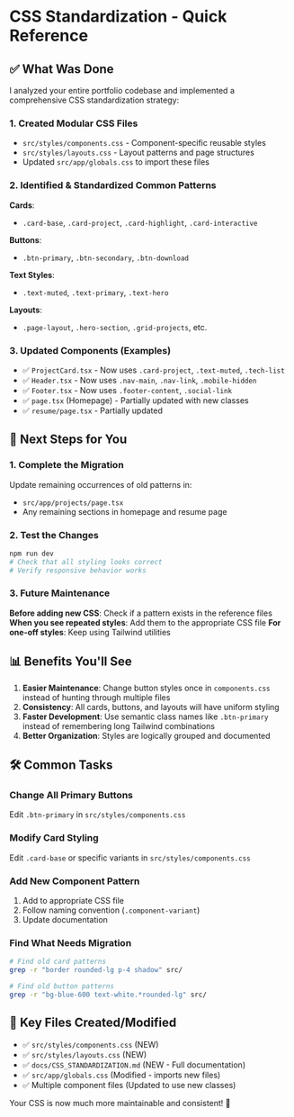 # CSS Standardization - Quick Reference

## ✅ What Was Done

I analyzed your entire portfolio codebase and implemented a comprehensive CSS standardization strategy:

### 1. Created Modular CSS Files

- `src/styles/components.css` - Component-specific reusable styles
- `src/styles/layouts.css` - Layout patterns and page structures
- Updated `src/app/globals.css` to import these files

### 2. Identified & Standardized Common Patterns

**Cards**:

- `.card-base`, `.card-project`, `.card-highlight`, `.card-interactive`

**Buttons**:

- `.btn-primary`, `.btn-secondary`, `.btn-download`

**Text Styles**:

- `.text-muted`, `.text-primary`, `.text-hero`

**Layouts**:

- `.page-layout`, `.hero-section`, `.grid-projects`, etc.

### 3. Updated Components (Examples)

- ✅ `ProjectCard.tsx` - Now uses `.card-project`, `.text-muted`, `.tech-list`
- ✅ `Header.tsx` - Now uses `.nav-main`, `.nav-link`, `.mobile-hidden`
- ✅ `Footer.tsx` - Now uses `.footer-content`, `.social-link`
- ✅ `page.tsx` (Homepage) - Partially updated with new classes
- ✅ `resume/page.tsx` - Partially updated

## 🔄 Next Steps for You

### 1. Complete the Migration

Update remaining occurrences of old patterns in:

- `src/app/projects/page.tsx`
- Any remaining sections in homepage and resume page

### 2. Test the Changes

```bash
npm run dev
# Check that all styling looks correct
# Verify responsive behavior works
```

### 3. Future Maintenance

**Before adding new CSS**: Check if a pattern exists in the reference files
**When you see repeated styles**: Add them to the appropriate CSS file
**For one-off styles**: Keep using Tailwind utilities

## 📊 Benefits You'll See

1. **Easier Maintenance**: Change button styles once in `components.css` instead of hunting through multiple files
2. **Consistency**: All cards, buttons, and layouts will have uniform styling
3. **Faster Development**: Use semantic class names like `.btn-primary` instead of remembering long Tailwind combinations
4. **Better Organization**: Styles are logically grouped and documented

## 🛠️ Common Tasks

### Change All Primary Buttons

Edit `.btn-primary` in `src/styles/components.css`

### Modify Card Styling

Edit `.card-base` or specific variants in `src/styles/components.css`

### Add New Component Pattern

1. Add to appropriate CSS file
2. Follow naming convention (`.component-variant`)
3. Update documentation

### Find What Needs Migration

```bash
# Find old card patterns
grep -r "border rounded-lg p-4 shadow" src/

# Find old button patterns
grep -r "bg-blue-600 text-white.*rounded-lg" src/
```

## 📁 Key Files Created/Modified

- ✅ `src/styles/components.css` (NEW)
- ✅ `src/styles/layouts.css` (NEW)
- ✅ `docs/CSS_STANDARDIZATION.md` (NEW - Full documentation)
- ✅ `src/app/globals.css` (Modified - imports new files)
- ✅ Multiple component files (Updated to use new classes)

Your CSS is now much more maintainable and consistent! 🎉
